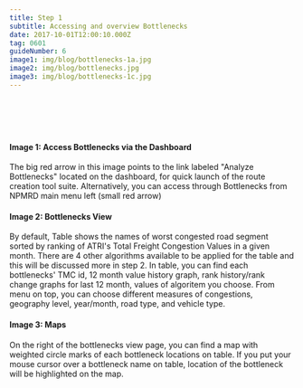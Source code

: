 ```yaml
---
title: Step 1
subtitle: Accessing and overview Bottlenecks
date: 2017-10-01T12:00:10.000Z
tag: 0601
guideNumber: 6
image1: img/blog/bottlenecks-1a.jpg
image2: img/blog/bottlenecks.jpg
image3: img/blog/bottlenecks-1c.jpg
---
```


# &nbsp; 
#### Image 1: Access Bottlenecks via the Dashboard
The big red arrow in this image points to the link labeled "Analyze Bottlenecks" located on the dashboard, for quick launch of the route creation tool suite. Alternatively, you can access through Bottlenecks from NPMRD main menu left (small red arrow)

#### Image 2: Bottlenecks View
By default, Table shows the names of worst congested road segment sorted by ranking of ATRI's Total Freight Congestion Values in a given month. There are 4 other algorithms available to be applied for the table and this will be discussed more in step 2.
In table, you can find each bottlenecks' TMC id, 12 month value history graph, rank history/rank change graphs for last 12 month, values of algoritem you choose. 
From menu on top,  you can choose different measures of congestions, geography level, year/month, road type, and vehicle type. 

#### Image 3: Maps
On the right of the bottlenecks view page, you can find a map with weighted circle marks of each bottleneck locations on table.  If you put your mouse cursor over a bottleneck name on table, location of the bottleneck will be highlighted on the map.


